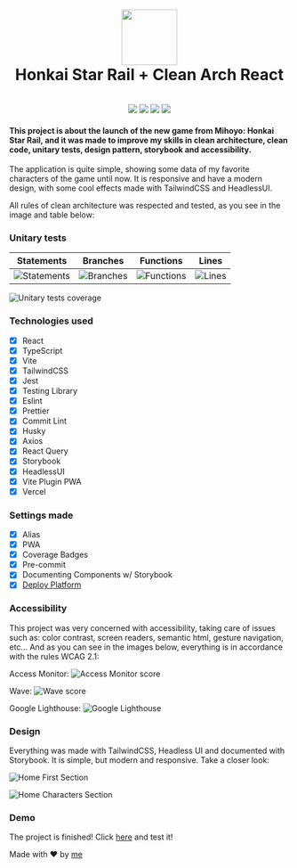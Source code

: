 <h1 align="center">
  <img src="https://play-lh.googleusercontent.com/AsaeL9oWkGdjyDNwbmzsaYY_WxdPrmQVGUfgfzL4mhJteC1X3HdLib9bafnXaYr3WB8=w240-h480-rw" width="100">
  <br>
  Honkai Star Rail + Clean Arch React
</h1>

<p align="center">
  <br>
  <img src="https://img.shields.io/github/languages/top/leohpc/honkai-star-rail-clean-react">
  <img src="https://img.shields.io/github/issues/leohpc/honkai-star-rail-clean-react">
  <img src="https://img.shields.io/github/forks/leohpc/honkai-star-rail-clean-react">
  <img src="https://img.shields.io/github/stars/leohpc/honkai-star-rail-clean-react">
</p>

#### This project is about the launch of the new game from Mihoyo: Honkai Star Rail, and it was made to improve my skills in clean architecture, clean code, unitary tests, design pattern, storybook and accessibility.

The application is quite simple, showing some data of my favorite characters of the game until now. It is responsive and have a modern design, with some cool effects made with TailwindCSS and HeadlessUI.

All rules of clean architecture was respected and tested, as you see in the image and table below:

### Unitary tests

|                                        Statements                                        |                                       Branches                                       |                                       Functions                                        |                                     Lines                                      |
| :--------------------------------------------------------------------------------------: | :----------------------------------------------------------------------------------: | :------------------------------------------------------------------------------------: | :----------------------------------------------------------------------------: |
| ![Statements](https://img.shields.io/badge/statements-100%25-brightgreen.svg?style=flat) | ![Branches](https://img.shields.io/badge/branches-100%25-brightgreen.svg?style=flat) | ![Functions](https://img.shields.io/badge/functions-100%25-brightgreen.svg?style=flat) | ![Lines](https://img.shields.io/badge/lines-100%25-brightgreen.svg?style=flat) |

![Unitary tests coverage](https://gcdnb.pbrd.co/images/MXhRJ3AR4tIp.png?o=1 "Unitary tests coverage")

### Technologies used

- [x] React
- [x] TypeScript
- [x] Vite
- [x] TailwindCSS
- [x] Jest
- [x] Testing Library
- [x] Eslint
- [x] Prettier
- [x] Commit Lint
- [x] Husky
- [x] Axios
- [x] React Query
- [x] Storybook
- [x] HeadlessUI
- [x] Vite Plugin PWA
- [x] Vercel

### Settings made

- [x] Alias
- [x] PWA
- [x] Coverage Badges
- [x] Pre-commit
- [x] Documenting Components w/ Storybook
- [x] [Deploy Platform](https://honkai-star-rail-clean-react.vercel.app/)

### Accessibility

This project was very concerned with accessibility, taking care of issues such as: color contrast, screen readers, semantic html, gesture navigation, etc... And as you can see in the images below, everything is in accordance with the rules WCAG 2.1:

Access Monitor:
![Access Monitor score](https://gcdnb.pbrd.co/images/YG0YjoqDdZvB.png?o=1 "Access Monitor score")

Wave:
![Wave score](https://gcdnb.pbrd.co/images/uRHYvElmrDUz.png?o=1 "Wave score")

Google Lighthouse:
![Google Lighthouse](https://gcdnb.pbrd.co/images/wAuCiTO7wPtw.png?o=1 "Google Lighthouse")

### Design

Everything was made with TailwindCSS, Headless UI and documented with Storybook. It is simple, but modern and responsive. Take a closer look:

![Home First Section](https://gcdnb.pbrd.co/images/BwpoC3k7Vt3c.png?o=1 "Home First Section")

![Home Characters Section](https://gcdnb.pbrd.co/images/gBY9JSA4fb52.png?o=1 "Home Characters Section")

### Demo

The project is finished! Click [here](https://honkai-star-rail-clean-react.vercel.app/) and test it!

Made with :heart: by [me](https://www.linkedin.com/in/leonardo-henrique-33a3ab210/)